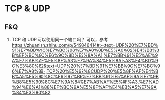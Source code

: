 # TCP & UDP

## F&Q

1. TCP 和 UDP 可以使用同一个端口吗？
   可以，参考 https://zhuanlan.zhihu.com/p/549846414#:~:text=UDP%20%E7%BD%91%E7%BB%9C%E7%BC%96%E7%A8%8B%E5%A6%82%E4%B8%8B%EF%BC%8C%E6%9C%8D%E5%8A%A1,%E7%BB%91%E5%AE%9A%E7%AB%AF%E5%8F%A3%E7%9A%84%E5%8A%A8%E4%BD%9C%E3%80%82&text=UDP%20%E7%BD%91%E7%BB%9C%E7%BC%96%E7%A8%8B-,TCP%20%E5%92%8CUDP%20%E5%8F%AF%E4%BB%A5%E5%90%8C%E6%97%B6%E7%BB%91%E5%AE%9A%E7%9B%B8%E5%90%8C%E7%9A%84%E7%AB%AF%E5%8F%A3,%E7%AD%94%E6%A1%88%EF%BC%9A%E5%8F%AF%E4%BB%A5%E7%9A%84%E3%80%82